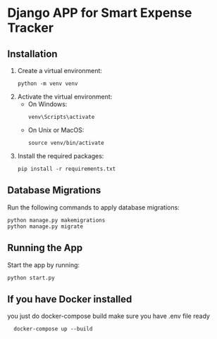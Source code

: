 # Django APP for Smart Expense Tracker



## Installation

1. Create a virtual environment:
   ```
   python -m venv venv
   ```
2. Activate the virtual environment:
   - On Windows:
     ```
     venv\Scripts\activate
     ```
   - On Unix or MacOS:
     ```
     source venv/bin/activate
     ```
3. Install the required packages:
   ```
   pip install -r requirements.txt
   ```



## Database Migrations

Run the following commands to apply database migrations:
```
python manage.py makemigrations
python manage.py migrate
```


## Running the App

Start the app by running:
```
python start.py
```

## If you have Docker installed
you just do docker-compose build
make sure you have .env file ready

      docker-compose up --build


